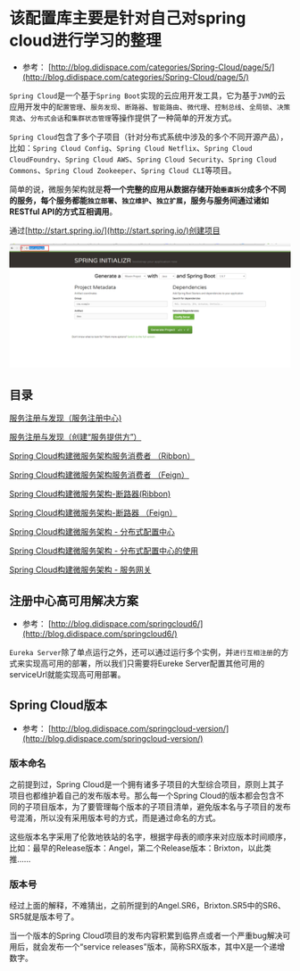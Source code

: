 # 该配置库主要是针对自己对spring cloud进行学习的整理
- 参考： [http://blog.didispace.com/categories/Spring-Cloud/page/5/](http://blog.didispace.com/categories/Spring-Cloud/page/5/)



`Spring Cloud`是一个基于`Spring Boot`实现的云应用开发工具，它为基于`JVM`的云应用开发中的`配置管理`、`服务发现`、`断路器`、`智能路由`、`微代理`、`控制总线`、`全局锁`、`决策竞选`、`分布式会话`和`集群状态管理`等操作提供了一种简单的开发方式。

`Spring Cloud`包含了多个子项目（针对分布式系统中涉及的多个不同开源产品），比如：`Spring Cloud Config`、`Spring Cloud Netflix`、`Spring Cloud CloudFoundry`、`Spring Cloud AWS`、`Spring Cloud Security`、`Spring Cloud Commons`、`Spring Cloud Zookeeper`、`Spring Cloud CLI`等项目。

简单的说，微服务架构就是**将一个完整的应用从数据存储开始`垂直拆分`成多个不同的服务，每个服务都能`独立部署`、`独立维护`、`独立扩展`，服务与服务间通过诸如RESTful API的方式互相调用**。


通过[http://start.spring.io/](http://start.spring.io/)创建项目

![创建项目](https://github.com/916812579/spring-cloud/raw/master/project_new.png)



## 目录

[服务注册与发现（服务注册中心)](https://github.com/916812579/spring-cloud/tree/master/demo1)

[服务注册与发现（创建“服务提供方”）](https://github.com/916812579/spring-cloud/tree/master/demo2)

[Spring Cloud构建微服务架构服务消费者 （Ribbon）](https://github.com/916812579/spring-cloud/tree/master/demo3)

[Spring Cloud构建微服务架构服务消费者 （Feign）](https://github.com/916812579/spring-cloud/tree/master/demo4)

[Spring Cloud构建微服务架构-断路器(Ribbon)](https://github.com/916812579/spring-cloud/tree/master/demo5)

[Spring Cloud构建微服务架构-断路器 （Feign）](https://github.com/916812579/spring-cloud/tree/master/demo6)

[Spring Cloud构建微服务架构 - 分布式配置中心](https://github.com/916812579/spring-cloud/tree/master/demo7)

[Spring Cloud构建微服务架构 - 分布式配置中心的使用](https://github.com/916812579/spring-cloud/tree/master/demo8)

[Spring Cloud构建微服务架构 - 服务网关](https://github.com/916812579/spring-cloud/tree/master/demo9)


## 注册中心高可用解决方案

- 参考： [http://blog.didispace.com/springcloud6/](http://blog.didispace.com/springcloud6/)

`Eureka Server`除了单点运行之外，还可以通过运行多个实例，并`进行互相注册`的方式来实现高可用的部署，所以我们只需要将Eureke Server配置其他可用的serviceUrl就能实现高可用部署。


## Spring Cloud版本

- 参考： [http://blog.didispace.com/springcloud-version/](http://blog.didispace.com/springcloud-version/)

### 版本命名
之前提到过，Spring Cloud是一个拥有诸多子项目的大型综合项目，原则上其子项目也都维护着自己的发布版本号。那么每一个Spring Cloud的版本都会包含不同的子项目版本，为了要管理每个版本的子项目清单，避免版本名与子项目的发布号混淆，所以没有采用版本号的方式，而是通过命名的方式。

这些版本名字采用了伦敦地铁站的名字，根据字母表的顺序来对应版本时间顺序，比如：最早的Release版本：Angel，第二个Release版本：Brixton，以此类推……

### 版本号

经过上面的解释，不难猜出，之前所提到的Angel.SR6，Brixton.SR5中的SR6、SR5就是版本号了。

当一个版本的Spring Cloud项目的发布内容积累到临界点或者一个严重bug解决可用后，就会发布一个“service releases”版本，简称SRX版本，其中X是一个递增数字。





